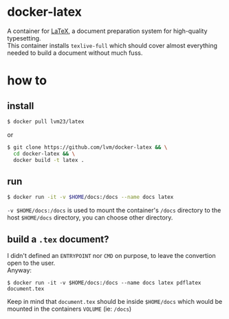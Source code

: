 # docker-latex

A container for [LaTeX](https://latex-project.org/), a document preparation system for high-quality typesetting.  
This container installs `texlive-full` which should cover almost everything needed to build a document without much fuss.  

# how to 

## install

```bash
$ docker pull lvm23/latex
```

or 

```bash
$ git clone https://github.com/lvm/docker-latex && \
  cd docker-latex && \
  docker build -t latex .
```

## run

```bash
$ docker run -it -v $HOME/docs:/docs --name docs latex
```
  

`-v $HOME/docs:/docs` is used to mount the container's `/docs` directory to the host `$HOME/docs` directory, you can choose other directory.    

## build a `.tex` document? 

I didn't defined an `ENTRYPOINT` nor `CMD` on purpose, to leave the convertion open to the user.   
Anyway:  

`$ docker run -it -v $HOME/docs:/docs --name docs latex pdflatex document.tex`

Keep in mind that `document.tex` should be inside `$HOME/docs` which would be mounted in the containers `VOLUME` (ie: `/docs`)
